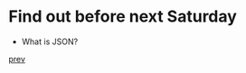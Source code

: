 <h1>
Find out before next Saturday
</h1>

<ul>
    <li>
        What is JSON?
    </li>
</ul>

<a href="06.md">prev</a>
